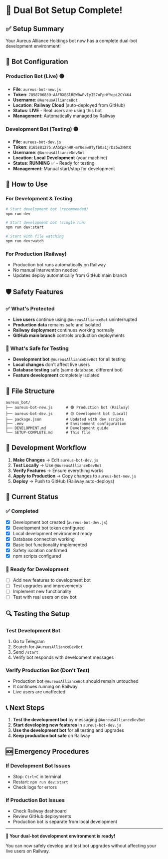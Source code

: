 # 🎉 Dual Bot Setup Complete!

## ✅ **Setup Summary**

Your Aureus Alliance Holdings bot now has a complete dual-bot development environment!

## 🤖 **Bot Configuration**

### **Production Bot (Live)** 🟢
- **File**: `aureus-bot-new.js`
- **Token**: `7858706839:AAFRXBSlREW0wPvIyI57uFpHfYopi2CY464`
- **Username**: `@AureusAllianceBot`
- **Location**: **Railway Cloud** (auto-deployed from GitHub)
- **Status**: **LIVE** - Real users are using this bot
- **Management**: Automatically managed by Railway

### **Development Bot (Testing)** 🟡
- **File**: `aureus-bot-dev.js`
- **Token**: `8165881275:AAGCpFnHR-mYUeawUTyfbOa1jrDz5w2NWtQ`
- **Username**: `@AureusAllianceDevBot`
- **Location**: **Local Development** (your machine)
- **Status**: **RUNNING** ✅ - Ready for testing
- **Management**: Manual start/stop for development

## 🚀 **How to Use**

### **For Development & Testing**
```bash
# Start development bot (recommended)
npm run dev

# Start development bot (single run)
npm run dev:start

# Start with file watching
npm run dev:watch
```

### **For Production (Railway)**
- Production bot runs automatically on Railway
- No manual intervention needed
- Updates deploy automatically from GitHub main branch

## 🛡️ **Safety Features**

### ✅ **What's Protected**
- **Live users** continue using `@AureusAllianceBot` uninterrupted
- **Production data** remains safe and isolated
- **Railway deployment** continues working normally
- **GitHub main branch** controls production deployments

### 🧪 **What's Safe for Testing**
- **Development bot** `@AureusAllianceDevBot` for all testing
- **Local changes** don't affect live users
- **Database testing** safe (same database, different bot)
- **Feature development** completely isolated

## 📁 **File Structure**

```
aureus_bot/
├── aureus-bot-new.js      # 🟢 Production bot (Railway)
├── aureus-bot-dev.js      # 🟡 Development bot (Local)
├── package.json           # Updated with dev scripts
├── .env                   # Environment configuration
├── DEVELOPMENT.md         # Development guide
└── SETUP-COMPLETE.md      # This file
```

## 🔧 **Development Workflow**

1. **Make Changes** → Edit `aureus-bot-dev.js`
2. **Test Locally** → Use `@AureusAllianceDevBot`
3. **Verify Features** → Ensure everything works
4. **Apply to Production** → Copy changes to `aureus-bot-new.js`
5. **Deploy** → Push to GitHub (Railway auto-deploys)

## 🎯 **Current Status**

### ✅ **Completed**
- [x] Development bot created (`aureus-bot-dev.js`)
- [x] Development bot token configured
- [x] Local development environment ready
- [x] Database connection working
- [x] Basic bot functionality implemented
- [x] Safety isolation confirmed
- [x] npm scripts configured

### 🚧 **Ready for Development**
- [ ] Add new features to development bot
- [ ] Test upgrades and improvements
- [ ] Implement new functionality
- [ ] Test with real users on dev bot

## 🔍 **Testing the Setup**

### **Test Development Bot**
1. Go to Telegram
2. Search for `@AureusAllianceDevBot`
3. Send `/start`
4. Verify bot responds with development messages

### **Verify Production Bot (Don't Test)**
- Production bot `@AureusAllianceBot` should remain untouched
- It continues running on Railway
- Live users are unaffected

## 📞 **Next Steps**

1. **Test the development bot** by messaging `@AureusAllianceDevBot`
2. **Start developing new features** in `aureus-bot-dev.js`
3. **Use the development bot** for all testing and upgrades
4. **Keep production bot safe** on Railway

## 🆘 **Emergency Procedures**

### **If Development Bot Issues**
- Stop: `Ctrl+C` in terminal
- Restart: `npm run dev:start`
- Check logs for errors

### **If Production Bot Issues**
- Check Railway dashboard
- Review GitHub deployments
- Production bot is separate from local development

---

**🎉 Your dual-bot development environment is ready!**

You can now safely develop and test bot upgrades without affecting your live users on Railway.
